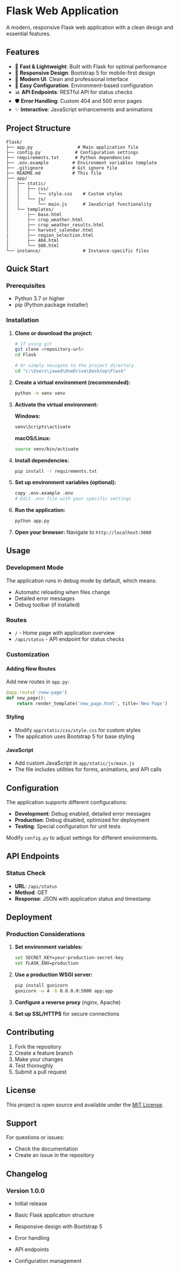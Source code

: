 # Flask Web Application

A modern, responsive Flask web application with a clean design and essential features.

## Features

- 🚀 **Fast & Lightweight**: Built with Flask for optimal performance
- 📱 **Responsive Design**: Bootstrap 5 for mobile-first design
- 🎨 **Modern UI**: Clean and professional interface
- 🔧 **Easy Configuration**: Environment-based configuration
- 📊 **API Endpoints**: RESTful API for status checks
- 🛡️ **Error Handling**: Custom 404 and 500 error pages
- ✨ **Interactive**: JavaScript enhancements and animations

## Project Structure

```
Flask/
├── app.py                 # Main application file
├── config.py             # Configuration settings
├── requirements.txt      # Python dependencies
├── .env.example         # Environment variables template
├── .gitignore           # Git ignore file
├── README.md            # This file
├── app/
│   ├── static/
│   │   ├── css/
│   │   │   └── style.css    # Custom styles
│   │   └── js/
│   │       └── main.js      # JavaScript functionality
│   └── templates/
│       ├── base.html           
│       ├── crop_weather.html      
│       ├── crop_weather_results.html      
│       ├── harvest_calendar.html
|       ├── region_selection.html
│       ├── 404.html         
│       └── 500.html       
└── instance/                # Instance-specific files
```

## Quick Start

### Prerequisites

- Python 3.7 or higher
- pip (Python package installer)

### Installation

1. **Clone or download the project:**
   ```bash
   # If using git
   git clone <repository-url>
   cd Flask
   
   # Or simply navigate to the project directory
   cd "c:\Users\jawad\OneDrive\Desktop\Flask"
   ```

2. **Create a virtual environment (recommended):**
   ```bash
   python -m venv venv
   ```

3. **Activate the virtual environment:**
   
   **Windows:**
   ```bash
   venv\Scripts\activate
   ```
   
   **macOS/Linux:**
   ```bash
   source venv/bin/activate
   ```

4. **Install dependencies:**
   ```bash
   pip install -r requirements.txt
   ```

5. **Set up environment variables (optional):**
   ```bash
   copy .env.example .env
   # Edit .env file with your specific settings
   ```

6. **Run the application:**
   ```bash
   python app.py
   ```

7. **Open your browser:**
   Navigate to `http://localhost:5000`

## Usage

### Development Mode

The application runs in debug mode by default, which means:
- Automatic reloading when files change
- Detailed error messages
- Debug toolbar (if installed)

### Routes

- `/` - Home page with application overview
- `/api/status` - API endpoint for status checks

### Customization

#### Adding New Routes

Add new routes in `app.py`:

```python
@app.route('/new-page')
def new_page():
    return render_template('new_page.html', title='New Page')
```

#### Styling

- Modify `app/static/css/style.css` for custom styles
- The application uses Bootstrap 5 for base styling

#### JavaScript

- Add custom JavaScript in `app/static/js/main.js`
- The file includes utilities for forms, animations, and API calls

## Configuration

The application supports different configurations:

- **Development**: Debug enabled, detailed error messages
- **Production**: Debug disabled, optimized for deployment
- **Testing**: Special configuration for unit tests

Modify `config.py` to adjust settings for different environments.

## API Endpoints

### Status Check
- **URL**: `/api/status`
- **Method**: GET
- **Response**: JSON with application status and timestamp

## Deployment

### Production Considerations

1. **Set environment variables:**
   ```bash
   set SECRET_KEY=your-production-secret-key
   set FLASK_ENV=production
   ```

2. **Use a production WSGI server:**
   ```bash
   pip install gunicorn
   gunicorn -w 4 -b 0.0.0.0:5000 app:app
   ```

3. **Configure a reverse proxy** (nginx, Apache)

4. **Set up SSL/HTTPS** for secure connections

## Contributing

1. Fork the repository
2. Create a feature branch
3. Make your changes
4. Test thoroughly
5. Submit a pull request

## License

This project is open source and available under the [MIT License](LICENSE).

## Support

For questions or issues:
- Check the documentation
- Create an issue in the repository

## Changelog

### Version 1.0.0
- Initial release
- Basic Flask application structure
- Responsive design with Bootstrap 5
- Error handling
- API endpoints

- Configuration management
